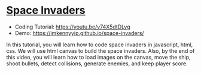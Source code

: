# [Space Invaders](https://youtu.be/v74X5dtDLvg)
- Coding Tutorial: https://youtu.be/v74X5dtDLvg
- Demo: https://imkennyyip.github.io/space-invaders/

In this tutorial, you will learn how to code space invaders in javascript, html, css. We will use html canvas to build the space invaders. Also, by the end of this video, you will learn how to load images on the canvas, move the ship, shoot bullets, detect collisions, generate enemies, and keep player score.


